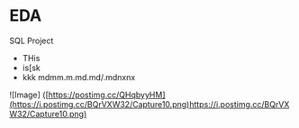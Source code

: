 # EDA 
SQL Project
* THis
* is[sk
* kkk
mdmm.m.md.md/.mdnxnx

![Image] ([https://postimg.cc/QHqbyyHM](https://i.postimg.cc/BQrVXW32/Capture10.png)https://i.postimg.cc/BQrVXW32/Capture10.png)
